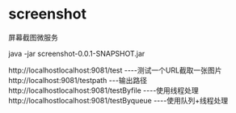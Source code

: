 # screenshot
屏幕截图微服务

java -jar screenshot-0.0.1-SNAPSHOT.jar


http://localhostlocalhost:9081/test             ----测试一个URL截取一张图片
http://localhost:9081/testpath  ---输出路径
http://localhostlocalhost:9081/testByfile       ----使用线程处理
http://localhostlocalhost:9081/testByqueue      ----使用队列+线程处理
